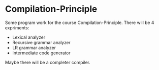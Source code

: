 # Compilation-Principle
Some program work for the course Compilation-Principle.
There will be 4 expriments:
- Lexical analyzer
- Recursive grammar analyzer
- LR grammar analyzer
- Intermediate code generator

Maybe there will be a completer compiler.
